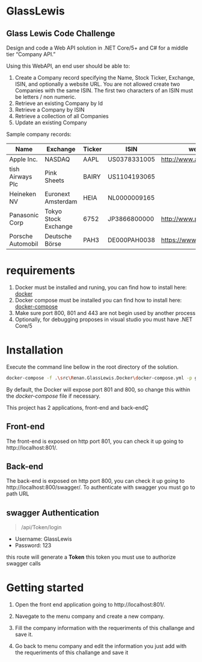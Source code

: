 # GlassLewis
## Glass Lewis Code Challenge

Design and code a Web API solution in .NET Core/5+ and C# for a middle tier “Company API.”
 
Using this WebAPI, an end user should be able to:
 
1.	Create a Company record specifying the Name, Stock Ticker, Exchange, ISIN, and optionally a website URL. You are not allowed create two Companies with the same ISIN. The first two characters of an ISIN must be letters / non numeric.
2.	Retrieve an existing Company by Id
3.	Retrieve a Company by ISIN
4.	Retrieve a collection of all Companies
5.	Update an existing Company
 
Sample company records:

| Name               | Exchange             | Ticker | ISIN         | website                    |
|--------------------|----------------------|--------|--------------|----------------------------|
| Apple Inc.         | NASDAQ               | AAPL   | US0378331005 | http://www.apple.com       |
| tish Airways Plc   | Pink Sheets          | BAIRY  | US1104193065 |                            |
| Heineken NV        | Euronext Amsterdam   | HEIA   | NL0000009165 |                            |
| Panasonic Corp     | Tokyo Stock Exchange | 6752   | JP3866800000 | http://www.panasonic.co.jp |
| Porsche Automobil  | Deutsche Börse       | PAH3   | DE000PAH0038 | https://www.porsche.com/   |



# requirements
1. Docker must be installed and runing, you can find how to install here: [docker](https://docs.docker.com/engine/install/)
2. Docker compose must be installed you can find how to install here: [docker-compose](https://docs.docker.com/engine/install/)
3. Make sure port 800, 801 and 443 are not begin used by another process
4. Optionally, for debugging proposes in visual studio you must have .NET Core/5

# Installation

Execute the command line bellow in the root directory of the solution.

```sh
docker-compose -f .\src\Renan.GlassLewis.Docker\docker-compose.yml -p glass up
```

By default, the Docker will expose port 801 and 800, so change this within the
_docker-compose_ file if necessary.

This project has 2 applications, front-end and back-endÇ 

## Front-end
The front-end is exposed on http port 801, you can check it up going to http://localhost:801/.

## Back-end
The back-end is exposed on http port 800, you can check it up going to http://localhost:800/swagger/.
To authenticate with swagger you must go to path URL 

## swagger Authentication

> /api/Token/login

* Username: GlassLewis 
* Password: 123

this route will generate a **Token** this token you must use to authorize swagger calls


# Getting started

1. Open the front end application going to http://localhost:801/.

2. Navegate to the menu company and create a new company. 

3. Fill the company information with the requeriments of this challange and save it. 

4. Go back to menu company and edit the information you just add with the requeriments of this challange and save it

